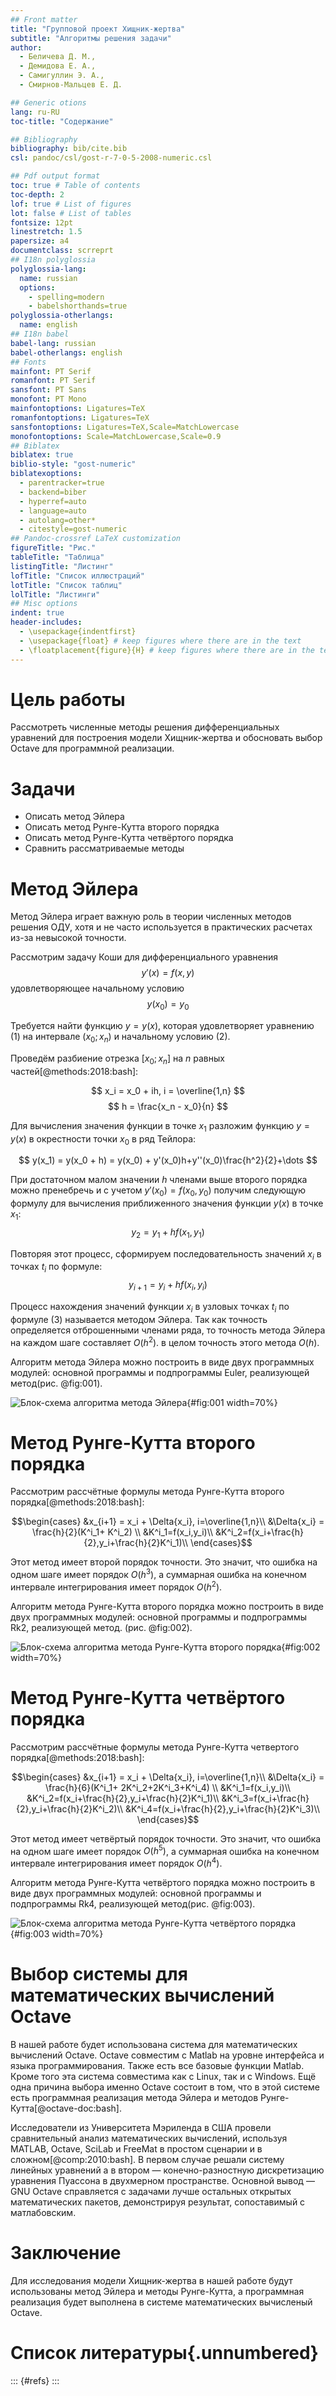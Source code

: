 ```yaml
---
## Front matter
title: "Групповой проект Хищник-жертва"
subtitle: "Алгоритмы решения задачи"
author: 
  - Беличева Д. М.,
  - Демидова Е. А.,
  - Самигуллин Э. А.,
  - Смирнов-Мальцев Е. Д.

## Generic otions
lang: ru-RU
toc-title: "Содержание"

## Bibliography
bibliography: bib/cite.bib
csl: pandoc/csl/gost-r-7-0-5-2008-numeric.csl

## Pdf output format
toc: true # Table of contents
toc-depth: 2
lof: true # List of figures
lot: false # List of tables
fontsize: 12pt
linestretch: 1.5
papersize: a4
documentclass: scrreprt
## I18n polyglossia
polyglossia-lang:
  name: russian
  options:
	- spelling=modern
	- babelshorthands=true
polyglossia-otherlangs:
  name: english
## I18n babel
babel-lang: russian
babel-otherlangs: english
## Fonts
mainfont: PT Serif
romanfont: PT Serif
sansfont: PT Sans
monofont: PT Mono
mainfontoptions: Ligatures=TeX
romanfontoptions: Ligatures=TeX
sansfontoptions: Ligatures=TeX,Scale=MatchLowercase
monofontoptions: Scale=MatchLowercase,Scale=0.9
## Biblatex
biblatex: true
biblio-style: "gost-numeric"
biblatexoptions:
  - parentracker=true
  - backend=biber
  - hyperref=auto
  - language=auto
  - autolang=other*
  - citestyle=gost-numeric
## Pandoc-crossref LaTeX customization
figureTitle: "Рис."
tableTitle: "Таблица"
listingTitle: "Листинг"
lofTitle: "Список иллюстраций"
lotTitle: "Список таблиц"
lolTitle: "Листинги"
## Misc options
indent: true
header-includes:
  - \usepackage{indentfirst}
  - \usepackage{float} # keep figures where there are in the text
  - \floatplacement{figure}{H} # keep figures where there are in the text
---
```


# Цель работы

Рассмотреть численные методы решения дифференциальных уравнений для построения модели Хищник-жертва и обосновать выбор Octave для программной реализации.

# Задачи

- Описать метод Эйлера
- Описать метод Рунге-Кутта второго порядка
- Описать метод Рунге-Кутта четвёртого порядка
- Сравнить рассматриваемые методы

# Метод Эйлера

Метод Эйлера играет важную роль в теории численных методов решения ОДУ, хотя и не часто используется в практических расчетах из-за невысокой точности.

Рассмотрим задачу Коши для дифференциального уравнения
$$
y'(x)=f(x,y) \tag{1}
$$
удовлетворяющее начальному условию
$$
y(x_0) = y_0 \tag{2}
$$

Требуется найти функцию $y=y(x)$, которая удовлетворяет уравнению (1) на интервале $(x_0; x_n)$ и начальному условию (2).

Проведём разбиение отрезка $[x_0;x_n]$ на $n$ равных частей[@methods:2018:bash]:

$$
x_i = x_0 + ih,  i = \overline{1,n}
$$
$$
h = \frac{x_n - x_0}{n}
$$

Для вычисления значения функции в точке $x_1$ разложим функцию $y = y(x)$ в окрестности точки $x_0$ в ряд Тейлора:

$$
y(x_1) = y(x_0 + h) = y(x_0) + y'(x_0)h+y''(x_0)\frac{h^2}{2}+\dots
$$

При достаточном малом значении $h$ членами выше второго порядка можно пренебречь и с учетом $y'(x_0) = f(x_0, y_0)$ получим следующую формулу для вычисления приближенного значения функции $y(x)$ в точке $x_1$:
$$
y_2 = y_1+hf(x_1,y_1)
$$

Повторяя этот процесс, сформируем последовательность значений $x_i$ в точках $t_i$ по формуле:
$$
y_{i+1} = y_i + hf(x_i, y_i) \tag{3}
$$

Процесс нахождения значений функции $x_i$ в узловых точках $t_i$ по формуле (3) называется методом Эйлера. Так как точность определяется отброшенными членами ряда, то точность метода Эйлера на каждом шаге составляет $O(h^2)$. в целом точность этого метода $O(h)$.

Алгоритм метода Эйлера можно построить в виде двух программных модулей: основной программы и подпрограммы Euler, реализующей метод(рис. @fig:001).

![Блок-схема алгоритма метода Эйлера](image/1.jpg){#fig:001 width=70%}

# Метод Рунге-Кутта второго порядка

Рассмотрим рассчётные формулы метода Рунге-Кутта второго порядка[@methods:2018:bash]:

$$\begin{cases}
&x_{i+1} = x_i + \Delta{x_i}, i=\overline{1,n}\\
&\Delta{x_i} = \frac{h}{2}(K^i_1+ K^i_2) \\
&K^i_1=f(x_i,y_i)\\
&K^i_2=f(x_i+\frac{h}{2},y_i+\frac{h}{2}K^i_1)\\
\end{cases}$$

Этот метод имеет второй порядок точности. Это значит, что ошибка на одном шаге имеет порядок $O(h^3)$, а суммарная ошибка на конечном интервале интегрирования имеет порядок $O(h^2)$.

Алгоритм метода Рунге-Кутта второго порядка можно построить в виде двух программных модулей: основной программы и подпрограммы Rk2, реализующей метод.
(рис. @fig:002).

![Блок-схема алгоритма метода Рунге-Кутта второго порядка](image/2.jpg){#fig:002 width=70%}

# Метод Рунге-Кутта четвёртого порядка

Рассмотрим рассчётные формулы метода Рунге-Кутта четвертого порядка[@methods:2018:bash]:

$$\begin{cases}
&x_{i+1} = x_i + \Delta{x_i}, i=\overline{1,n}\\
&\Delta{x_i} = \frac{h}{6}(K^i_1+ 2K^i_2+2K^i_3+K^i_4) \\
&K^i_1=f(x_i,y_i)\\
&K^i_2=f(x_i+\frac{h}{2},y_i+\frac{h}{2}K^i_1)\\
&K^i_3=f(x_i+\frac{h}{2},y_i+\frac{h}{2}K^i_2)\\
&K^i_4=f(x_i+\frac{h}{2},y_i+\frac{h}{2}K^i_3)\\
\end{cases}$$

Этот метод имеет четвёртый порядок точности. Это значит, что ошибка на одном шаге имеет порядок $O(h^5)$, а суммарная ошибка на конечном интервале интегрирования имеет порядок $O(h^4)$.

Алгоритм метода Рунге-Кутта четвёртого порядка можно построить в виде двух программных модулей: основной программы и подпрограммы Rk4, реализующей метод(рис. @fig:003).

![Блок-схема алгоритма метода Рунге-Кутта четвёртого порядка](image/3.jpg){#fig:003 width=70%}

# Выбор системы для математических вычислений Oсtave

В нашей работе будет использована система для математических вычислений Oсtave. Octave cовместим с Matlab на уровне интерфейса и языка программирования. Также есть все базовые функции Matlab. Кроме того эта система совместима как с Linux, так и с Windows. Ещё одна причина выбора именно Octave состоит в том, что в этой системе есть программная реализация метода Эйлера и методов Рунге-Кутта[@octave-doc:bash].

Исследователи из Университета Мэриленда в США провели сравнительный анализ математических вычислений, используя MATLAB, Octave, SciLab и FreeMat в простом сценарии и в сложном[@comp:2010:bash]. В первом случае решали систему линейных уравнений а в втором — конечно-разностную дискретизацию уравнения Пуассона в двухмерном пространстве. Основной вывод — GNU Octave справляется с задачами лучше остальных открытых математических пакетов, демонстрируя результат, сопоставимый с матлабовским.

# Заключение

Для исследования модели Хищник-жертва в нашей работе будут использованы метод Эйлера и методы Рунге-Кутта, а программная реализация будет выполнена в системе математических вычисленый Octave.

# Список литературы{.unnumbered}

::: {#refs}
:::
